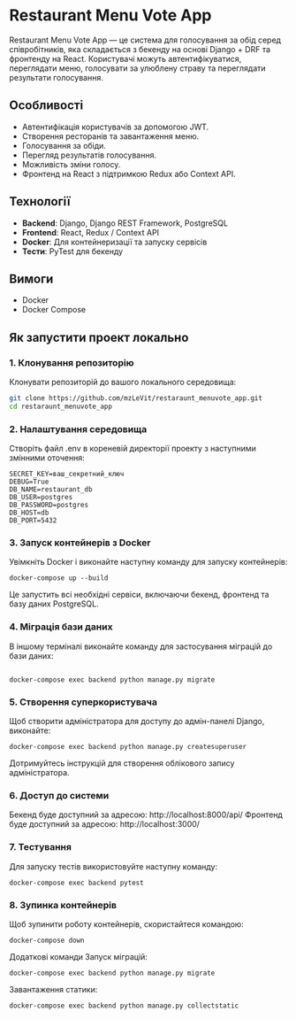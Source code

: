 # Restaurant Menu Vote App

Restaurant Menu Vote App — це система для голосування за обід серед співробітників, яка складається з бекенду на основі Django + DRF та фронтенду на React. Користувачі можуть автентифікуватися, переглядати меню, голосувати за улюблену страву та переглядати результати голосування.

## Особливості

- Автентифікація користувачів за допомогою JWT.
- Створення ресторанів та завантаження меню.
- Голосування за обіди.
- Перегляд результатів голосування.
- Можливість зміни голосу.
- Фронтенд на React з підтримкою Redux або Context API.

## Технології

- **Backend**: Django, Django REST Framework, PostgreSQL
- **Frontend**: React, Redux / Context API
- **Docker**: Для контейнеризації та запуску сервісів
- **Тести**: PyTest для бекенду

## Вимоги

- Docker
- Docker Compose

## Як запустити проект локально

### 1. Клонування репозиторію

Клонувати репозиторій до вашого локального середовища:

```bash
git clone https://github.com/mzLeVit/restaraunt_menuvote_app.git
cd restaraunt_menuvote_app
```
### 2. Налаштування середовища
Створіть файл .env в кореневій директорії проекту з наступними змінними оточення:
```
SECRET_KEY=ваш_секретний_ключ
DEBUG=True
DB_NAME=restaurant_db
DB_USER=postgres
DB_PASSWORD=postgres
DB_HOST=db
DB_PORT=5432
```
### 3. Запуск контейнерів з Docker
Увімкніть Docker і виконайте наступну команду для запуску контейнерів:

```
docker-compose up --build
```

Це запустить всі необхідні сервіси, включаючи бекенд, фронтенд та базу даних PostgreSQL.

### 4. Міграція бази даних
В іншому терміналі виконайте команду для застосування міграцій до бази даних:

```

docker-compose exec backend python manage.py migrate
```
### 5. Створення суперкористувача
Щоб створити адміністратора для доступу до адмін-панелі Django, виконайте:

```
docker-compose exec backend python manage.py createsuperuser
```
Дотримуйтесь інструкцій для створення облікового запису адміністратора.

### 6. Доступ до системи
Бекенд буде доступний за адресою: http://localhost:8000/api/
Фронтенд буде доступний за адресою: http://localhost:3000/
### 7. Тестування
Для запуску тестів використовуйте наступну команду:

```
docker-compose exec backend pytest
```
### 8. Зупинка контейнерів
Щоб зупинити роботу контейнерів, скористайтеся командою:

```
docker-compose down
```
Додаткові команди
Запуск міграцій:
```
docker-compose exec backend python manage.py migrate
```
Завантаження статики:
```
docker-compose exec backend python manage.py collectstatic
```
